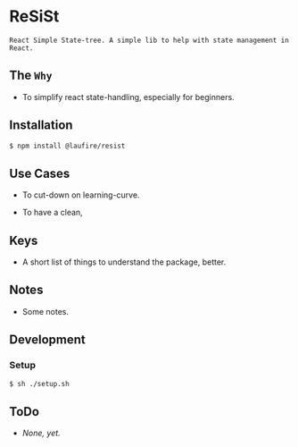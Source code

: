 # ReSiSt

	React Simple State-tree. A simple lib to help with state management in React.

## The `Why`

* To simplify react state-handling, especially for beginners.

## Installation

```sh
$ npm install @laufire/resist
```

## Use Cases

* To cut-down on learning-curve.

* To have a clean,

## Keys

* A short list of things to understand the package, better.

## Notes

* Some notes.

## Development

### Setup

```sh
$ sh ./setup.sh
```

## ToDo

* *None, yet.*
